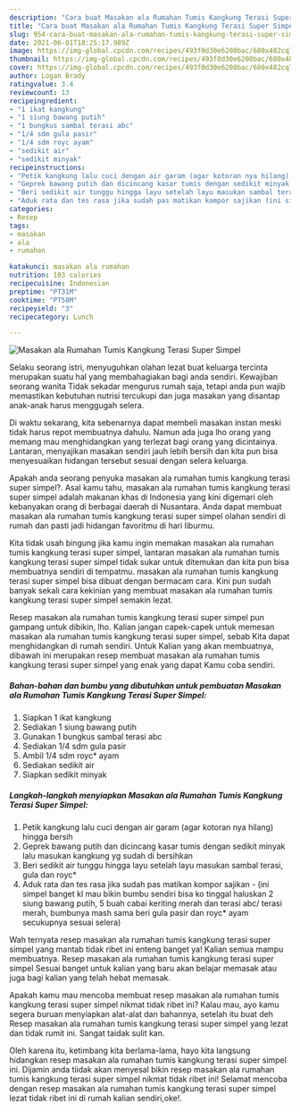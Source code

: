 ```yaml
---
description: "Cara buat Masakan ala Rumahan Tumis Kangkung Terasi Super Simpel yang lezat dan Mudah Dibuat"
title: "Cara buat Masakan ala Rumahan Tumis Kangkung Terasi Super Simpel yang lezat dan Mudah Dibuat"
slug: 954-cara-buat-masakan-ala-rumahan-tumis-kangkung-terasi-super-simpel-yang-lezat-dan-mudah-dibuat
date: 2021-06-01T18:25:17.989Z
image: https://img-global.cpcdn.com/recipes/493f0d30e6200bac/680x482cq70/masakan-ala-rumahan-tumis-kangkung-terasi-super-simpel-foto-resep-utama.jpg
thumbnail: https://img-global.cpcdn.com/recipes/493f0d30e6200bac/680x482cq70/masakan-ala-rumahan-tumis-kangkung-terasi-super-simpel-foto-resep-utama.jpg
cover: https://img-global.cpcdn.com/recipes/493f0d30e6200bac/680x482cq70/masakan-ala-rumahan-tumis-kangkung-terasi-super-simpel-foto-resep-utama.jpg
author: Logan Brady
ratingvalue: 3.4
reviewcount: 13
recipeingredient:
- "1 ikat kangkung"
- "1 siung bawang putih"
- "1 bungkus sambal terasi abc"
- "1/4 sdm gula pasir"
- "1/4 sdm royc ayam"
- "sedikit air"
- "sedikit minyak"
recipeinstructions:
- "Petik kangkung lalu cuci dengan air garam (agar kotoran nya hilang) hingga bersih"
- "Geprek bawang putih dan dicincang kasar tumis dengan sedikit minyak lalu masukan kangkung yg sudah di bersihkan"
- "Beri sedikit air tunggu hingga layu setelah layu masukan sambal terasi, gula dan royc*"
- "Aduk rata dan tes rasa jika sudah pas matikan kompor sajikan (ini simpel banget kl mau bikin bumbu sendiri bisa ko tinggal haluskan 2 siung bawang putih, 5 buah cabai keriting merah dan terasi abc/ terasi merah, bumbunya mash sama beri gula pasir dan royc* ayam secukupnya sesuai selera)"
categories:
- Resep
tags:
- masakan
- ala
- rumahan

katakunci: masakan ala rumahan 
nutrition: 103 calories
recipecuisine: Indonesian
preptime: "PT31M"
cooktime: "PT58M"
recipeyield: "3"
recipecategory: Lunch

---
```



![Masakan ala Rumahan Tumis Kangkung Terasi Super Simpel](https://img-global.cpcdn.com/recipes/493f0d30e6200bac/680x482cq70/masakan-ala-rumahan-tumis-kangkung-terasi-super-simpel-foto-resep-utama.jpg)

Selaku seorang istri, menyuguhkan olahan lezat buat keluarga tercinta merupakan suatu hal yang membahagiakan bagi anda sendiri. Kewajiban seorang  wanita Tidak sekadar mengurus rumah saja, tetapi anda pun wajib memastikan kebutuhan nutrisi tercukupi dan juga masakan yang disantap anak-anak harus menggugah selera.

Di waktu  sekarang, kita sebenarnya dapat membeli masakan instan meski tidak harus repot membuatnya dahulu. Namun ada juga lho orang yang memang mau menghidangkan yang terlezat bagi orang yang dicintainya. Lantaran, menyajikan masakan sendiri jauh lebih bersih dan kita pun bisa menyesuaikan hidangan tersebut sesuai dengan selera keluarga. 



Apakah anda seorang penyuka masakan ala rumahan tumis kangkung terasi super simpel?. Asal kamu tahu, masakan ala rumahan tumis kangkung terasi super simpel adalah makanan khas di Indonesia yang kini digemari oleh kebanyakan orang di berbagai daerah di Nusantara. Anda dapat membuat masakan ala rumahan tumis kangkung terasi super simpel olahan sendiri di rumah dan pasti jadi hidangan favoritmu di hari liburmu.

Kita tidak usah bingung jika kamu ingin memakan masakan ala rumahan tumis kangkung terasi super simpel, lantaran masakan ala rumahan tumis kangkung terasi super simpel tidak sukar untuk ditemukan dan kita pun bisa membuatnya sendiri di tempatmu. masakan ala rumahan tumis kangkung terasi super simpel bisa dibuat dengan bermacam cara. Kini pun sudah banyak sekali cara kekinian yang membuat masakan ala rumahan tumis kangkung terasi super simpel semakin lezat.

Resep masakan ala rumahan tumis kangkung terasi super simpel pun gampang untuk dibikin, lho. Kalian jangan capek-capek untuk memesan masakan ala rumahan tumis kangkung terasi super simpel, sebab Kita dapat menghidangkan di rumah sendiri. Untuk Kalian yang akan membuatnya, dibawah ini merupakan resep membuat masakan ala rumahan tumis kangkung terasi super simpel yang enak yang dapat Kamu coba sendiri.

<!--inarticleads1-->

##### Bahan-bahan dan bumbu yang dibutuhkan untuk pembuatan Masakan ala Rumahan Tumis Kangkung Terasi Super Simpel:

1. Siapkan 1 ikat kangkung
1. Sediakan 1 siung bawang putih
1. Gunakan 1 bungkus sambal terasi abc
1. Sediakan 1/4 sdm gula pasir
1. Ambil 1/4 sdm royc* ayam
1. Sediakan sedikit air
1. Siapkan sedikit minyak




<!--inarticleads2-->

##### Langkah-langkah menyiapkan Masakan ala Rumahan Tumis Kangkung Terasi Super Simpel:

1. Petik kangkung lalu cuci dengan air garam (agar kotoran nya hilang) hingga bersih
1. Geprek bawang putih dan dicincang kasar tumis dengan sedikit minyak lalu masukan kangkung yg sudah di bersihkan
1. Beri sedikit air tunggu hingga layu setelah layu masukan sambal terasi, gula dan royc*
1. Aduk rata dan tes rasa jika sudah pas matikan kompor sajikan - (ini simpel banget kl mau bikin bumbu sendiri bisa ko tinggal haluskan 2 siung bawang putih, 5 buah cabai keriting merah dan terasi abc/ terasi merah, bumbunya mash sama beri gula pasir dan royc* ayam secukupnya sesuai selera)




Wah ternyata resep masakan ala rumahan tumis kangkung terasi super simpel yang mantab tidak ribet ini enteng banget ya! Kalian semua mampu membuatnya. Resep masakan ala rumahan tumis kangkung terasi super simpel Sesuai banget untuk kalian yang baru akan belajar memasak atau juga bagi kalian yang telah hebat memasak.

Apakah kamu mau mencoba membuat resep masakan ala rumahan tumis kangkung terasi super simpel nikmat tidak ribet ini? Kalau mau, ayo kamu segera buruan menyiapkan alat-alat dan bahannya, setelah itu buat deh Resep masakan ala rumahan tumis kangkung terasi super simpel yang lezat dan tidak rumit ini. Sangat taidak sulit kan. 

Oleh karena itu, ketimbang kita berlama-lama, hayo kita langsung hidangkan resep masakan ala rumahan tumis kangkung terasi super simpel ini. Dijamin anda tiidak akan menyesal bikin resep masakan ala rumahan tumis kangkung terasi super simpel nikmat tidak ribet ini! Selamat mencoba dengan resep masakan ala rumahan tumis kangkung terasi super simpel lezat tidak ribet ini di rumah kalian sendiri,oke!.

